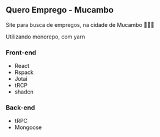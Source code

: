 ## Quero Emprego - Mucambo

Site para busca de empregos, na cidade de Mucambo 💼🤝🏽

Utilizando monorepo, com yarn

### Front-end
- React 
- Rspack
- Jotai
- tRCP
- shadcn

### Back-end
- tRPC
- Mongoose
